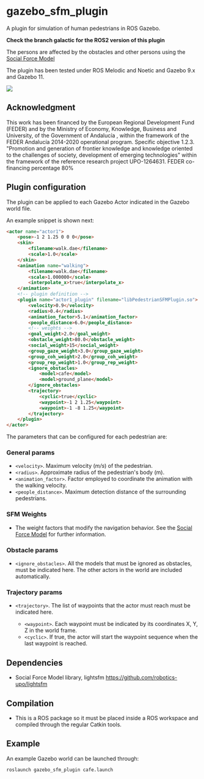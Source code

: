 # gazebo_sfm_plugin
A plugin for simulation of human pedestrians in ROS Gazebo.

**Check the branch galactic for the ROS2 version of this plugin**

The persons are affected by the obstacles and other persons using the [Social Force Model](https://github.com/robotics-upo/lightsfm)

The plugin has been tested under ROS Melodic and Noetic and Gazebo 9.x and Gazebo 11.

![](https://github.com/robotics-upo/gazebo_sfm_plugin/blob/master/media/images/capture3.jpg)

## Acknowledgment

This work has been financed by the European Regional Development Fund (FEDER) and by the Ministry of Economy, Knowledge, Business and University, of the Government of Andalucía , within the framework of the FEDER Andalucía 2014-2020 operational program. Specific objective 1.2.3. "Promotion and generation of frontier knowledge and knowledge oriented to the challenges of society, development of emerging technologies" within the framework of the reference research project UPO-1264631.
FEDER co-financing percentage 80%


## Plugin configuration

The plugin can be applied to each Gazebo Actor indicated in the Gazebo world file.

An example snippet is shown next:

```html
<actor name="actor1">
	<pose>-1 2 1.25 0 0 0</pose>
	<skin>
		<filename>walk.dae</filename>
		<scale>1.0</scale>
	</skin>
	<animation name="walking">
		<filename>walk.dae</filename>
		<scale>1.000000</scale>
		<interpolate_x>true</interpolate_x>
	</animation>
	<!-- plugin definition -->
	<plugin name="actor1_plugin" filename="libPedestrianSFMPlugin.so">
		<velocity>0.9</velocity>
		<radius>0.4</radius>
		<animation_factor>5.1</animation_factor>
		<people_distance>6.0</people_distance>
		<!-- weights -->
		<goal_weight>2.0</goal_weight>
		<obstacle_weight>80.0</obstacle_weight>
		<social_weight>15</social_weight>
		<group_gaze_weight>3.0</group_gaze_weight>
		<group_coh_weight>2.0</group_coh_weight>
		<group_rep_weight>1.0</group_rep_weight>
		<ignore_obstacles>
			<model>cafe</model>
			<model>ground_plane</model>
		</ignore_obstacles>
		<trajectory>
			<cyclic>true</cyclic>
			<waypoint>-1 2 1.25</waypoint>
			<waypoint>-1 -8 1.25</waypoint>
		</trajectory>
	</plugin>
</actor>
```
The parameters that can be configured for each pedestrian are:

### General params

*  ```<velocity>```. Maximum velocity (*m/s*) of the pedestrian.
*  ```<radius>```. Approximate radius of the pedestrian's body (m).
*  ```<animation_factor>```. Factor employed to coordinate the animation with the walking velocity.
* ```<people_distance>```.  Maximum detection distance of the surrounding pedestrians.

### SFM Weights

*  The weight factors that modify the navigation behavior. See the [Social Force Model](https://github.com/robotics-upo/lightsfm) for further information.

### Obstacle params

* ```<ignore_obstacles>```.  All the models that must be ignored as obstacles, must be indicated here. The other actors in the world are included automatically.

### Trajectory params

* ```<trajectory>```. The list of waypoints that the actor must reach must be indicated here. 

	- ```<waypoint>```. Each waypoint must be indicated by its coordinates X, Y, Z in the world frame.
	- ```<cyclic>```. If true, the actor will start the waypoint sequence when the last waypoint is reached.

## Dependencies

* Social Force Model library, lightsfm https://github.com/robotics-upo/lightsfm

## Compilation

* This is a ROS package so it must be placed inside a ROS workspace and compiled through the regular Catkin tools. 

## Example

An example Gazebo world can be launched through:
```sh
roslaunch gazebo_sfm_plugin cafe.launch
```

